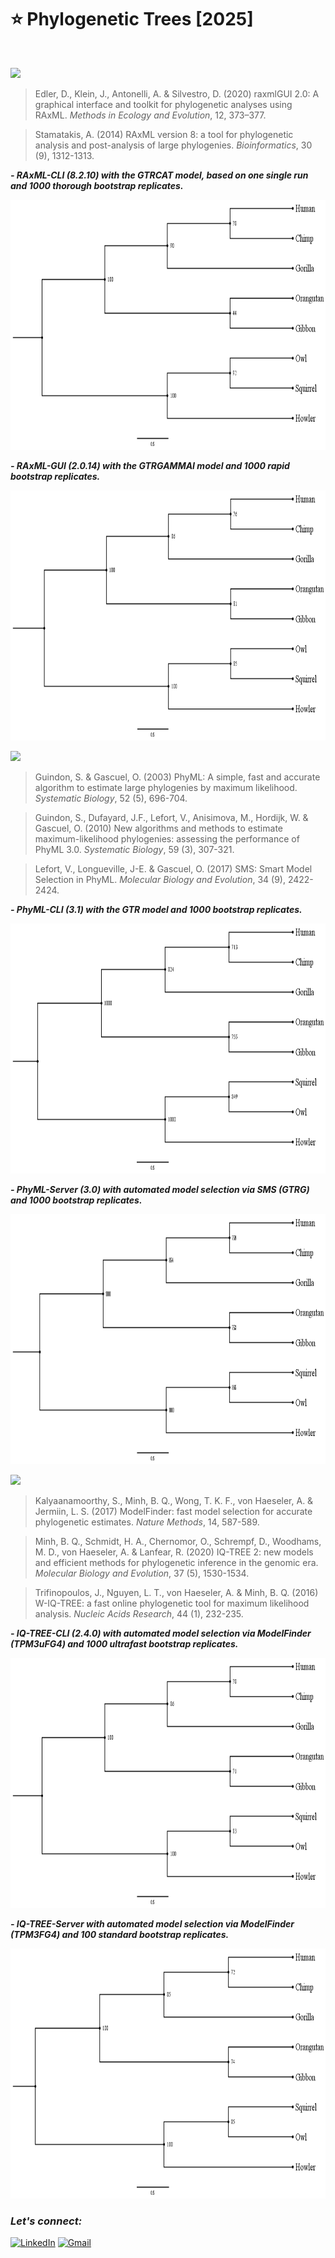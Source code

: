 # :star: Phylogenetic Trees [2025]

<br>

![](https://img.shields.io/badge/MAXIMUM%20LIKELIHOOD%20-Randomized%20Axelerated%20Maximum%20Likelihood%20[RAxML]-green?style=for-the-badge)

> Edler, D., Klein, J., Antonelli, A. & Silvestro, D. (2020) raxmlGUI 2.0: A graphical interface and toolkit for phylogenetic analyses using RAxML. *Methods in Ecology and Evolution*, 12, 373–377.

> Stamatakis, A. (2014) RAxML version 8: a tool for phylogenetic analysis and post-analysis of large phylogenies. *Bioinformatics*, 30 (9), 1312-1313.

***- RAxML-CLI (8.2.10) with the GTRCAT model, based on one single run and 1000 thorough bootstrap replicates.***

<img src="https://github.com/Rohit-Rannavre/Phylogenetic-Trees/blob/main/Trees/1.RAxML-CLI.png" width="600" height="400">

***- RAxML-GUI (2.0.14) with the GTRGAMMAI model and 1000 rapid bootstrap replicates.***

<img src="https://github.com/Rohit-Rannavre/Phylogenetic-Trees/blob/main/Trees/2.RAxML-GUI.png" width="600" height="400">

![](https://img.shields.io/badge/MAXIMUM%20LIKELIHOOD%20-Phylogenetic%20Estimation%20Using%20Maximum%20Likelihood%20[PhyML]-54c7b9?style=for-the-badge)

> Guindon, S. & Gascuel, O. (2003) PhyML: A simple, fast and accurate algorithm to estimate large phylogenies by maximum likelihood. *Systematic Biology*, 52 (5), 696-704.

> Guindon, S., Dufayard, J.F., Lefort, V., Anisimova, M., Hordijk, W. & Gascuel, O. (2010) New algorithms and methods to estimate maximum-likelihood phylogenies: assessing the performance of PhyML 3.0. *Systematic Biology*, 59 (3), 307-321.

> Lefort, V., Longueville, J-E. & Gascuel, O. (2017) SMS: Smart Model Selection in PhyML. *Molecular Biology and Evolution*, 34 (9), 2422-2424.

***- PhyML-CLI (3.1) with the GTR model and 1000 bootstrap replicates.***

<img src="https://github.com/Rohit-Rannavre/Phylogenetic-Trees/blob/main/Trees/3.PhyML-CLI.png" width="600" height="400">

***- PhyML-Server (3.0) with automated model selection via SMS (GTRG) and 1000 bootstrap replicates.***

<img src="https://github.com/Rohit-Rannavre/Phylogenetic-Trees/blob/main/Trees/4.PhyML-Server.png" width="600" height="400">

![](https://img.shields.io/badge/MAXIMUM%20LIKELIHOOD%20-IQ--TREE-eb3471?style=for-the-badge)

> Kalyaanamoorthy, S., Minh, B. Q., Wong, T. K. F., von Haeseler, A. & Jermiin, L. S. (2017) ModelFinder: fast model selection for accurate phylogenetic estimates. *Nature Methods*, 14, 587-589.

> Minh, B. Q., Schmidt, H. A., Chernomor, O., Schrempf, D., Woodhams, M. D., von Haeseler, A. & Lanfear, R. (2020) IQ-TREE 2: new models and efficient methods for phylogenetic inference in the genomic era. *Molecular Biology and Evolution*, 37 (5), 1530-1534.

> Trifinopoulos, J., Nguyen, L. T., von Haeseler, A. & Minh, B. Q. (2016) W-IQ-TREE: a fast online phylogenetic tool for maximum likelihood analysis. *Nucleic Acids Research*, 44 (1), 232-235.

***- IQ-TREE-CLI (2.4.0) with automated model selection via ModelFinder (TPM3uFG4) and 1000 ultrafast bootstrap replicates.***

<img src="https://github.com/Rohit-Rannavre/Phylogenetic-Trees/blob/main/Trees/5.IQTREE-CLI.png" width="600" height="400">

***- IQ-TREE-Server with automated model selection via ModelFinder (TPM3FG4) and 100 standard bootstrap replicates.***

<img src="https://github.com/Rohit-Rannavre/Phylogenetic-Trees/blob/main/Trees/6.IQTREE-Server.png" width="600" height="400">

<br>

### ***Let's connect:*** 
[![LinkedIn](https://img.shields.io/badge/linkedin-%230077B5.svg?style=for-the-badge&logo=linkedin&logoColor=white)](https://www.linkedin.com/in/rohit-rannavre) 
[![Gmail](https://img.shields.io/badge/Gmail-D14836?style=for-the-badge&logo=gmail&logoColor=white)](mailto:rohit.rannavre@gmail.com)
